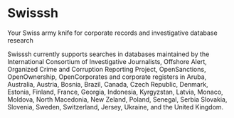 # Swisssh
Your Swiss army knife for corporate records and investigative database research

Swisssh currently supports searches in databases maintained by the International Consortium of Investigative Journalists, Offshore Alert, Organized Crime and Corruption Reporting Project, OpenSanctions, OpenOwnership, OpenCorporates and corporate registers in Aruba, Australia, Austria, Bosnia, Brazil, Canada, Czech Republic, Denmark, Estonia, Finland, France, Georgia, Indonesia, Kyrgyzstan, Latvia, Monaco, Moldova, North Macedonia, New Zeland, Poland, Senegal, Serbia Slovakia, Slovenia, Sweden, Switzerland, Jersey, Ukraine, and the United Kingdom.
